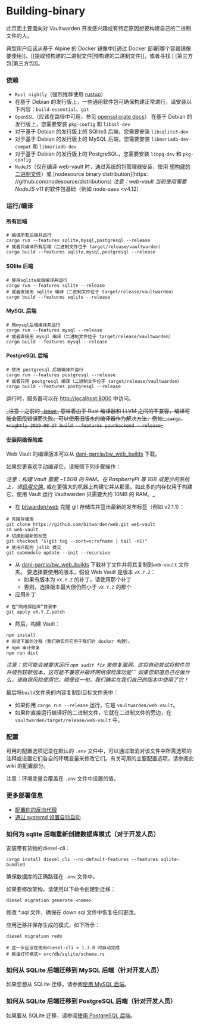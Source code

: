 # Building-binary

此页面主要面向对 Vaultwarden 开发感兴趣或有特定原因想要构建自己的二进制文件的人。

典型用户应该从基于 Alpine 的 Docker 镜像中\[\[通过 Docker 部署|哪个容器镜像要使用]]、\[\[提取预构建的二进制文件|预构建的二进制文件]]，或者寻找 \[ \[第三方包|第三方包]]。

### 依赖

* `Rust nightly`（强烈推荐使用 [rustup](https://rustup.rs)）
* 在基于 Debian 的发行版上，一些通用软件包可确保构建正常进行，请安装以下内容：`build-essential`、`git`
* `OpenSSL`（应该在路径中可用，参见 [openssl crate docs](https://docs.rs/openssl/0.10.16/openssl/#automatic)） 在基于 Debian 的发行版上，您需要安装 `pkg-config` 和 `libssl-dev`
* 对于基于 Debian 的发行版上的 SQlite3 后端，您需要安装 `libsqlite3-dev`
* 对于基于 Debian 的发行版上的 MySQL 后端，您需要安装 `libmariadb-dev-compat` 和 `libmariadb-dev`
* 对于基于 Debian 的发行版上的 PostgreSQL，您需要安装 `libpq-dev` 和 `pkg-config`
* `NodeJS`（仅在编译 web-vault 时，通过系统的包管理器安装，使用 [预构建的二进制文件](https://nodejs.org/en/download/)）或 \[nodesource binary distribution]\(https: //github.com/nodesource/distributions) _注意：web-vault 当前使用需要 NodeJS v11_ 的软件包基础（例如 node-sass \<v4.12）

### 运行/编译

#### 所有后端

```
# 编译所有后端并运行
cargo run --features sqlite,mysql,postgresql --release
# 或者只编译所有后端（二进制文件位于 target/release/vaultwarden）
cargo build --features sqlite,mysql,postgresql --release
```

#### SQlite 后端

```
# 使用sqlite后端编译并运行
cargo run --features sqlite --release
# 或者直接用 sqlite 编译（二进制文件位于 target/release/vaultwarden）
cargo build --features sqlite --release
```

#### MySQL 后端

```
# 用mysql后端编译并运行
cargo run --features mysql --release
# 或者直接用 mysql 编译（二进制文件位于 target/release/vaultwarden）
cargo build --features mysql --release
```

#### PostgreSQL 后端

```
# 使用 postgresql 后端编译并运行
cargo run --features postgresql --release
# 或者只用 postgresql 编译（二进制文件位于 target/release/vaultwarden）
cargo build --features postgresql --release
```

运行时，服务器可以在 [http://localhost:8000](http://localhost:8000) 中访问。

~~_注意：之前的 _~~[~~_issue_~~](https://github.com/rust-lang/rust/issues/62896)~~_ 意味着由于 Rust 编译器和 LLVM 之间的不兼容，编译可能会因段错误而失败。可以使用旧版本的编译器作为解决方法，例如__`cargo +nightly-2019-08-27 build --features yourbackend --release`_~~

#### 安装网络保险库

Web Vault 的编译版本可以从 [dani-garcia/bw\_web\_builds](https://github.com/dani-garcia/bw\_web\_builds/releases) 下载。

如果您更喜欢手动编译它，请按照下列步骤操作：

_注意：构建 Vault 需要 \~1.5GB 的 RAM。在 RaspberryPI 等 1GB 或更少的系统上，请_[_启用交换_](https://www.tecmint.com/create-a-linux-swap-file/)_ 或在更强大的机器上构建它并从那里。如此多的内存仅用于构建它，使用 Vault 运行 Vaultwarden 只需要大约 10MB 的 RAM。_

* 在 [bitwarden/web](https://github.com/bitwarden/web) 克隆 git 存储库并签出最新的发布标签（例如 v2.1.1）：

```
# 克隆存储库
git clone https://github.com/bitwarden/web.git web-vault
cd web-vault
# 切换到最新的标签
git checkout "$(git tag --sort=v:refname | tail -n1)"
# 使用匹配的 jslib 提交
git submodule update --init --recursive
```

* 从 [dani-garcia/bw\_web\_builds](https://github.com/dani-garcia/bw\_web\_builds/tree/master/patches) 下载补丁文件并将其复制到`web-vault` 文件夹。 要选择要使用的版本，假设 Web Vault 是版本 `vX.Y.Z`：
  * 如果有版本为 `vX.Y.Z` 的补丁，请使用那个补丁
  * 否则，选择版本最大但仍然小于 `vX.Y.Z` 的那个
* 应用补丁

```
# 在“网络保险库”目录中
git apply vX.Y.Z.patch
```

* 然后，构建 Vault：

```
npm install
# 阅读下面的注释（我们确实将它用于我们的 docker 构建）。
# npm 审计修复
npm run dist
```

_注意：您可能会被要求运行 `npm audit fix` 来修复漏洞。这将自动尝试将软件包升级到较新版本，这可能不兼容并破坏网络保险库功能\`\`\` 如果您知道自己在做什么，请自担风险使用它。顺便说一句，我们确实在我们自己的版本中使用了它！_

最后将`build`文件夹的内容复制到目标文件夹中：

* 如果你用 `cargo run --release` 运行，它是 `vaultwarden/web-vault`。
* 如果你直接运行编译好的二进制文件，它就在二进制文件的旁边，在 `vaultwarden/target/release/web-vault` 中。

### 配置

可用的配置选项记录在默认的 `.env` 文件中，可以通过取消对该文件中所需选项的注释或设置它们各自的环境变量来修改它们。有关可用的主要配置选项，请参阅此 wiki 的配置部分。

注意：环境变量会覆盖在 `.env` 文件中设置的值。

### 更多部署信息

* [配置你的反向代理](https://github.com/dani-garcia/vaultwarden/wiki/Proxy-examples)
* [通过 systemd 设置自动启动](https://github.com/dani-garcia/vaultwarden/wiki/Setup-as-a-systemd-service)

### 如何为 sqlite 后端重新创建数据库模式（对于开发人员）

安装带有货物的diesel-cli：

```
cargo install diesel_cli --no-default-features --features sqlite-bundled
```

确保数据库的正确路径在 `.env` 文件中。

如果要修改架构，请使用以下命令创建新迁移：

```
diesel migration generate <name>
```

修改 \*.sql 文件，确保在 down.sql 文件中恢复任何更改。

应用迁移并保存生成的模式，如下所示：

```
diesel migration redo

# 这一步应该在使用diesel-cli > 1.3.0 时自动完成
# 柴油打印模式> src/db/sqlite/schema.rs
```

### 如何从 SQLite 后端迁移到 MySQL 后端（针对开发人员）

如果您想从 SQLite 迁移，请参阅[使用 MySQL 后端](https://github.com/dani-garcia/vaultwarden/wiki/Using-the-MySQL-Backend)。

### 如何从 SQLite 后端迁移到 PostgreSQL 后端（针对开发人员）

如果要从 SQLite 迁移，请参阅[使用 PostgreSQL 后端](https://github.com/dani-garcia/vaultwarden/wiki/Using-the-PostgreSQL-Backend)。
